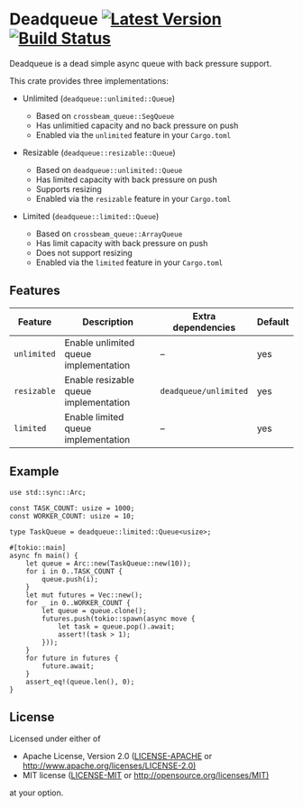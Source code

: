 # Deadqueue [![Latest Version](https://img.shields.io/crates/v/deadqueue.svg)](https://crates.io/crates/deadqueue) [![Build Status](https://travis-ci.org/bikeshedder/deadqueue.svg?branch=master)](https://travis-ci.org/bikeshedder/deadqueue)

Deadqueue is a dead simple async queue with back pressure support.

This crate provides three implementations:

- Unlimited (`deadqueue::unlimited::Queue`)
  - Based on `crossbeam_queue::SegQueue`
  - Has unlimitied capacity and no back pressure on push
  - Enabled via the `unlimited` feature in your `Cargo.toml`

- Resizable (`deadqueue::resizable::Queue`)
  - Based on `deadqueue::unlimited::Queue`
  - Has limited capacity with back pressure on push
  - Supports resizing
  - Enabled via the `resizable` feature in your `Cargo.toml`

- Limited (`deadqueue::limited::Queue`)
  - Based on `crossbeam_queue::ArrayQueue`
  - Has limit capacity with back pressure on push
  - Does not support resizing
  - Enabled via the `limited` feature in your `Cargo.toml`

## Features

| Feature | Description | Extra dependencies | Default |
| ------- | ----------- | ------------------ | ------- |
| `unlimited` | Enable unlimited queue implementation | – | yes |
| `resizable` | Enable resizable queue implementation | `deadqueue/unlimited` | yes |
| `limited` | Enable limited queue implementation | – | yes |

## Example

```rust,ignore
use std::sync::Arc;

const TASK_COUNT: usize = 1000;
const WORKER_COUNT: usize = 10;

type TaskQueue = deadqueue::limited::Queue<usize>;

#[tokio::main]
async fn main() {
    let queue = Arc::new(TaskQueue::new(10));
    for i in 0..TASK_COUNT {
        queue.push(i);
    }
    let mut futures = Vec::new();
    for _ in 0..WORKER_COUNT {
        let queue = queue.clone();
        futures.push(tokio::spawn(async move {
            let task = queue.pop().await;
            assert!(task > 1);
        }));
    }
    for future in futures {
        future.await;
    }
    assert_eq!(queue.len(), 0);
}
```

## License

Licensed under either of

- Apache License, Version 2.0 ([LICENSE-APACHE](LICENSE-APACHE) or <http://www.apache.org/licenses/LICENSE-2.0)>
- MIT license ([LICENSE-MIT](LICENSE-MIT) or <http://opensource.org/licenses/MIT)>

at your option.
